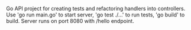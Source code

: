Go API project for creating tests and refactoring handlers into controllers. Use 'go run main.go' to start server, 'go test ./...' to run tests, 'go build' to build. Server runs on port 8080 with /hello endpoint.
